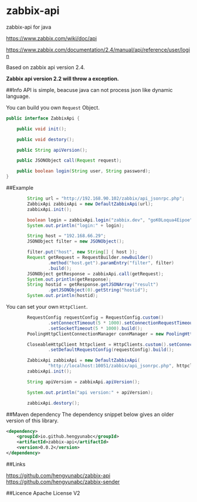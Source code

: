 # zabbix-api
zabbix-api for java

https://www.zabbix.com/wiki/doc/api

https://www.zabbix.com/documentation/2.4/manual/api/reference/user/login

Based on zabbix api version 2.4.

**Zabbix api version 2.2 will throw a exception.**

##Info
API is simple, beacuse java can not process json like dynamic language.

You can build you own ```Request``` Object.

```java
public interface ZabbixApi {

	public void init();

	public void destory();

	public String apiVersion();

	public JSONObject call(Request request);

	public boolean login(String user, String password);
}
```

##Example
```java
		String url = "http://192.168.90.102/zabbix/api_jsonrpc.php";
        ZabbixApi zabbixApi = new DefaultZabbixApi(url);
		zabbixApi.init();

		boolean login = zabbixApi.login("zabbix.dev", "goK0Loqua4Eipoe");
		System.out.println("login:" + login);

		String host = "192.168.66.29";
		JSONObject filter = new JSONObject();

		filter.put("host", new String[] { host });
		Request getRequest = RequestBuilder.newBuilder()
				.method("host.get").paramEntry("filter", filter)
				.build();
		JSONObject getResponse = zabbixApi.call(getRequest);
		System.out.println(getResponse);
		String hostid = getResponse.getJSONArray("result")
				.getJSONObject(0).getString("hostid");
		System.out.println(hostid);
```

You can set your own ```HttpClient```.

```java
		RequestConfig requestConfig = RequestConfig.custom()
				.setConnectTimeout(5 * 1000).setConnectionRequestTimeout(5 * 1000)
				.setSocketTimeout(5 * 1000).build();
		PoolingHttpClientConnectionManager connManager = new PoolingHttpClientConnectionManager();

		CloseableHttpClient httpclient = HttpClients.custom().setConnectionManager(connManager)
				.setDefaultRequestConfig(requestConfig).build();

		ZabbixApi zabbixApi = new DefaultZabbixApi(
				"http://localhost:10051/zabbix/api_jsonrpc.php", httpclient);
		zabbixApi.init();

		String apiVersion = zabbixApi.apiVersion();

		System.out.println("api version:" + apiVersion);

		zabbixApi.destory();
```

##Maven dependency
The dependency snippet below gives an older version of this library.

```xml
<dependency>
    <groupId>io.github.hengyunabc</groupId>
    <artifactId>zabbix-api</artifactId>
    <version>0.0.2</version>
</dependency>
```

##Links

https://github.com/hengyunabc/zabbix-api
https://github.com/hengyunabc/zabbix-sender


##Licence
Apache License V2
